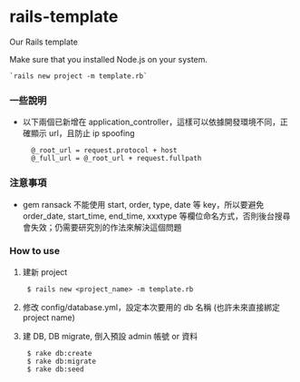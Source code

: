 rails-template
==============

Our Rails template

Make sure that you installed Node.js on your system.

	`rails new project -m template.rb`

### 一些說明

- 以下兩個已新增在 application_controller，這樣可以依據開發環境不同，正確顯示 url，且防止 ip spoofing

	    @_root_url = request.protocol + host
    	@_full_url = @_root_url + request.fullpath


### 注意事項

- gem ransack 不能使用 start, order, type, date 等 key，所以要避免 order_date, start_time, end_time, xxxtype 等欄位命名方式，否則後台搜尋會失效；仍需要研究別的作法來解決這個問題

### How to use

1. 建新 project

    	$ rails new <project_name> -m template.rb

2. 修改 config/database.yml，設定本次要用的 db 名稱 (也許未來直接綁定 project name)

3. 建 DB, DB migrate, 倒入預設 admin 帳號 or 資料

    	$ rake db:create
    	$ rake db:migrate
    	$ rake db:seed
